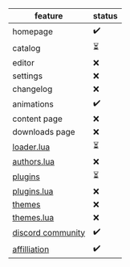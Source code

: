 feature|status
------|-------
homepage|✔️
catalog|⏳
editor|❌
settings|❌
changelog|❌
animations|✔️
content page|❌
downloads page|❌
[loader.lua](loader.lua)|⏳
[authors.lua](authors.lua)|❌
[plugins](https://github.com/LuaLighter/Infinite-Store/tree/main/plugins)|⏳
[plugins.lua](plugins.lua)|❌
[themes](https://github.com/LuaLighter/Infinite-Store/tree/main/themes)|❌
[themes.lua](themes.lua)|❌
[discord community](https://discord.gg/Dk5EJRBZTB)|✔️
[affilliation](https://discord.gg/wJACBEA8PF)|✔️
